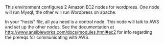 This environment configures 2 Amazon EC2 nodes for wordpress. One node will run Mysql, the other will run Wordpress on apache.

In your "hosts" file, all you need is a control node. This node will talk to AWS and set up the other nodes. See the documentation at http://www.ansibleworks.com/docs/modules.html#ec2 for info regarding the prereqs for communicating with AWS.
